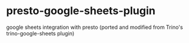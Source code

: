 # presto-google-sheets-plugin
google sheets integration with presto (ported and modified from Trino's trino-google-sheets plugin)
